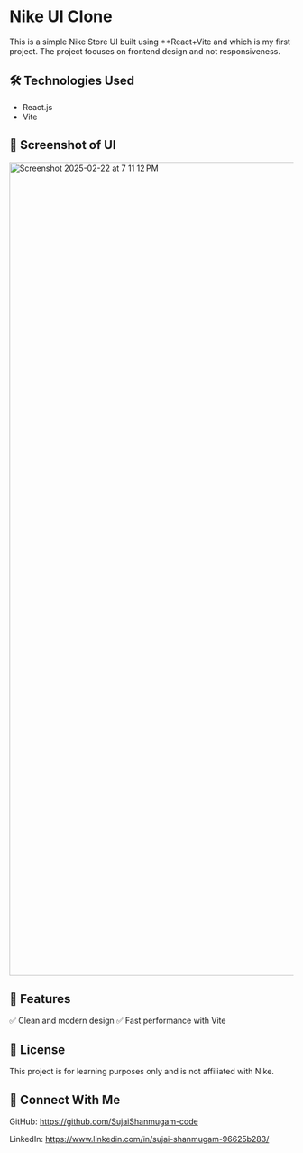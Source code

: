 # Nike UI Clone

This is a simple Nike Store UI built using \*\*React+Vite and which is my first project. The project focuses on frontend design and not responsiveness.

## 🛠 Technologies Used

- React.js
- Vite

## 📸 Screenshot of UI

<img width="1440" alt="Screenshot 2025-02-22 at 7 11 12 PM" src="https://github.com/user-attachments/assets/b24f4d5a-8627-4a09-9a95-3cc988477030" />


## 📌 Features

✅ Clean and modern design
✅ Fast performance with Vite

## 📝 License

This project is for learning purposes only and is not affiliated with Nike.

## 📩 Connect With Me

GitHub: https://github.com/SujaiShanmugam-code

LinkedIn: https://www.linkedin.com/in/sujai-shanmugam-96625b283/
